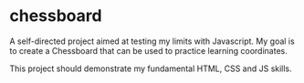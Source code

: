 # chessboard
A self-directed project aimed at testing my limits with Javascript. My goal is to create a Chessboard that can be used to practice learning coordinates.

This project should demonstrate my fundamental HTML, CSS and JS skills.
